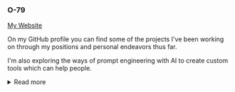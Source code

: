 ### O-79

[My Website](https://o-79.github.io/)

On my GitHub profile you can find some of the projects I've been working on through my positions and personal endeavors thus far.

I'm also exploring the ways of prompt engineering with AI to create custom tools which can help people.

<details>
 <summary>Read more</summary>
 <pre>
 ^__^
 (oo)\_______
 (__)\       )\/\
     ||----w |
     ||     ||</pre>
</details>
